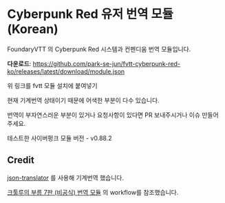 #  Cyberpunk Red 유저 번역 모듈(Korean)

FoundaryVTT 의 Cyberpunk Red 시스템과 컨펜디움 번역 모듈입니다.


**다운로드**: https://github.com/park-se-jun/fvtt-cyberpunk-red-ko/releases/latest/download/module.json 

위 링크를 fvtt 모듈 설치에 붙여넣기

현재 기계번역 상태이기 때문에 어색한 부분이 다수 있습니다.

번역이 부자연스러운 부분이 있거나 요청사항이 있다면 PR 보내주시거나 이슈 만들어 주세요.

테스트한 사이버펑크 모듈 버전 - v0.88.2

## Credit

[json-translator](https://github.com/mololab/json-translator) 를 사용해 기계번역 했습니다.

[크툴루의 부름 7판 (비공식) 번역 모듈](https://github.com/jbblily/FVTT-Coc7-Korean?tab=readme-ov-file#credit) 의 workflow를 참조했습니다. 
